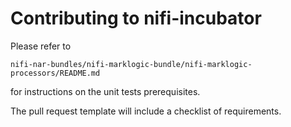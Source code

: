 # Contributing to nifi-incubator

Please refer to 

`nifi-nar-bundles/nifi-marklogic-bundle/nifi-marklogic-processors/README.md`

for instructions on the unit tests prerequisites.

The pull request template will include a checklist of requirements.